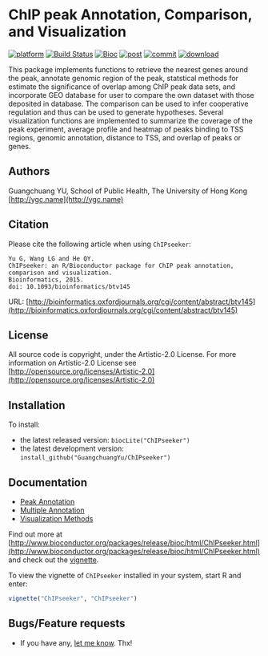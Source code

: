 # ChIP peak Annotation, Comparison, and Visualization #

<!--[![Build Status](https://travis-ci.org/GuangchuangYu/ChIPseeker.svg?branch=master)](https://travis-ci.org/GuangchuangYu/ChIPseeker)-->
[![platform](http://www.bioconductor.org/shields/availability/devel/ChIPseeker.svg)](http://www.bioconductor.org/packages/devel/bioc/html/ChIPseeker.html#archives)
[![Build Status](http://www.bioconductor.org/shields/build/devel/bioc/ChIPseeker.svg)](http://bioconductor.org/checkResults/devel/bioc-LATEST/ChIPseeker/)
[![Bioc](http://www.bioconductor.org/shields/years-in-bioc/ChIPseeker.svg)](http://www.bioconductor.org/packages/devel/bioc/html/ChIPseeker.html#since)
[![post](http://www.bioconductor.org/shields/posts/ChIPseeker.svg)](https://support.bioconductor.org/t/ChIPseeker/)
[![commit](http://www.bioconductor.org/shields/commits/bioc/ChIPseeker.svg)](http://www.bioconductor.org/packages/devel/bioc/html/ChIPseeker.html#svn_source)
[![download](http://www.bioconductor.org/shields/downloads/ChIPseeker.svg)](http://bioconductor.org/packages/stats/bioc/ChIPseeker.html)


This package implements functions to retrieve the nearest genes around the peak, annotate genomic region of the peak, statstical methods for estimate the significance of overlap among ChIP peak data sets, and incorporate GEO database for user to compare the own dataset with those deposited in database. The comparison can be used to infer cooperative regulation and thus can be used to generate hypotheses. Several visualization functions are implemented to summarize the coverage of the peak experiment, average profile and heatmap of peaks binding to TSS regions, genomic annotation, distance to TSS, and overlap of peaks or genes.

## Authors ##

Guangchuang YU, School of Public Health, The University of Hong Kong [http://ygc.name](http://ygc.name)

## Citation ##

Please cite the following article when using `ChIPseeker`:

```
Yu G, Wang LG and He QY.
ChIPseeker: an R/Bioconductor package for ChIP peak annotation, comparison and visualization.
Bioinformatics, 2015.
doi: 10.1093/bioinformatics/btv145
```

URL: [http://bioinformatics.oxfordjournals.org/cgi/content/abstract/btv145](http://bioinformatics.oxfordjournals.org/cgi/content/abstract/btv145)

## License ##

All source code is copyright, under the Artistic-2.0 License.
For more information on Artistic-2.0 License see [http://opensource.org/licenses/Artistic-2.0](http://opensource.org/licenses/Artistic-2.0)

## Installation ##

To install:
 * the latest released version:
   `biocLite("ChIPseeker")`
 * the latest development version:
   `install_github("GuangchuangYu/ChIPseeker")`

## Documentation ##

+ [Peak Annotation](http://ygc.name/2014/04/13/chipseeker-for-chip-peak-annotation/)
+ [Multiple Annotation](http://ygc.name/2014/10/01/multiple-annotation-in-chipseeker/)
+ [Visualization Methods](http://ygc.name/2014/04/30/visualization-methods-in-chipseeker/)

Find out more at [http://www.bioconductor.org/packages/release/bioc/html/ChIPseeker.html](http://www.bioconductor.org/packages/release/bioc/html/ChIPseeker.html) and check out the [vignette](http://www.bioconductor.org/packages/release/bioc/vignettes/ChIPseeker/inst/doc/ChIPseeker.pdf).

To view the vignette of `ChIPseeker` installed in your system, start R and enter:
```r
vignette("ChIPseeker", "ChIPseeker")
```

## Bugs/Feature requests ##

 - If you have any, [let me know](https://github.com/GuangchuangYu/ChIPseeker/issues). Thx!


